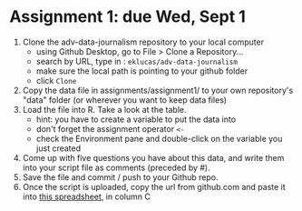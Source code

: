 # Assignment 1: due Wed, Sept 1

1. Clone the adv-data-journalism repository to your local computer
	* using Github Desktop, go to File > Clone a Repository...
	* search by URL, type in : `eklucas/adv-data-journalism`
	* make sure the local path is pointing to your github folder
	* click `Clone`
2. Copy the data file in assignments/assignment1/ to your own repository's "data" folder (or wherever you want to keep data files)
3. Load the file into R. Take a look at the table.
	* hint: you have to create a variable to put the data into
	* don't forget the assignment operator `<-` 
	* check the Environment pane and double-click on the variable you just created 
4. Come up with five questions you have about this data, and write them into your script file as comments (preceded by #).
5. Save the file and commit / push to your Github repo.
6. Once the script is uploaded, copy the url from github.com and paste it into [this spreadsheet](https://docs.google.com/spreadsheets/d/1fUkNKpJhvRc-RuIglaqqQeK0MBcqxyZ7pRzQv_ZFS9U/edit?usp=sharing), in column C